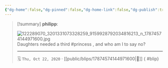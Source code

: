 ```yaml
---
{"dg-home":false,"dg-pinned":false,"dg-home-link":false,"dg-publish":true,"type":"blip","disabled rules":["yaml-title","yaml-title-alias","file-name-heading"],"title":"philipp on instagram @ 2020-10-22","created-date":"2020-10-22T15:00:00","updated-date":"2025-05-02T17:43:07","dg-path":"blips/17874574144971600.md","permalink":"/blips/17874574144971600/","dgPassFrontmatter":true,"created":"2020-10-22T15:00:00","updated":"2025-05-02T17:43:07"}
---
```


> [!summary] **philipp**:
>
> ![122289070_3201331073328259_9159928792034816213_n_17874574144971600.jpg](/img/user/attachments/122289070_3201331073328259_9159928792034816213_n_17874574144971600.jpg)
> Daughters needed a third #princess , and who am I to say no?
> - - -
>
> 🗓️ `Thu, Oct 22, 2020` · [[public/blips/17874574144971600\|🔗]]
{ #blip}

